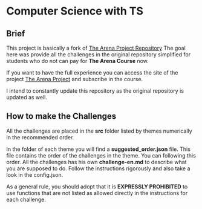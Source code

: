 # Computer Science with TS

## Brief

This project is basically a fork
of [The Arena Project Repository](https://github.com/the-arena-project/typescript-arenas) The goal
here was provide all the challenges in the original repository simplified for students who do not can pay for **The
Arena Course** now.

If you want to have the full experience you can access the site of the
project [The Arena Project](https://www.thearenaproject.co/) and subscribe in the course.

I intend to constantly update this repository as the original repository is updated as well.

## How to make the Challenges

All the challenges are placed in the **src** folder listed by themes numerically in the recommended order.

In the folder of each theme you will find a **suggested_order.json** file. This file contains the order of the
challenges in the theme. You can following this order. All the challenges has his own **challenge-en.md** to describe
what you are supposed to do. Follow the instructions rigorously and also take a look in the config.json.

As a general rule, you should adopt that it is **EXPRESSLY PROHIBITED** to use functions that are not listed as allowed
directly in the instructions for each challenge.
